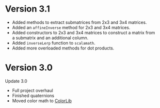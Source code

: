 
# Version 3.1

* Added methods to extract submatrices from 2x3 and 3x4 matrices.
* Added an `affineInverse` method for 2x3 and 3x4 matrices.
* Added constructors to 2x3 and 3x4 matrices to construct a matrix from a submatrix and an additional column.
* Added `inverseLerp` function to `scalamath`.
* Added more overloaded methods for dot products.

# Version 3.0

Update 3.0

* Full project overhaul
* Finished quaternions
* Moved color math to [ColorLib](https://github.com/ScalaMath/ColorLib)